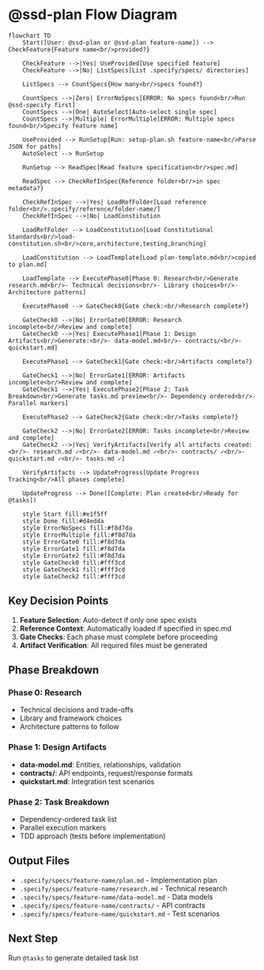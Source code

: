 # @ssd-plan Flow Diagram

```mermaid
flowchart TD
    Start([User: @ssd-plan or @ssd-plan feature-name]) --> CheckFeature{Feature name<br/>provided?}

    CheckFeature -->|Yes| UseProvided[Use specified feature]
    CheckFeature -->|No| ListSpecs[List .specify/specs/ directories]

    ListSpecs --> CountSpecs{How many<br/>specs found?}

    CountSpecs -->|Zero| ErrorNoSpecs[ERROR: No specs found<br/>Run @ssd-specify first]
    CountSpecs -->|One| AutoSelect[Auto-select single spec]
    CountSpecs -->|Multiple| ErrorMultiple[ERROR: Multiple specs found<br/>Specify feature name]

    UseProvided --> RunSetup[Run: setup-plan.sh feature-name<br/>Parse JSON for paths]
    AutoSelect --> RunSetup

    RunSetup --> ReadSpec[Read feature specification<br/>spec.md]

    ReadSpec --> CheckRefInSpec{Reference folder<br/>in spec metadata?}

    CheckRefInSpec -->|Yes| LoadRefFolder[Load reference folder<br/>.specify/reference/folder-name/]
    CheckRefInSpec -->|No| LoadConstitution

    LoadRefFolder --> LoadConstitution[Load Constitutional Standards<br/>load-constitution.sh<br/>core,architecture,testing,branching]

    LoadConstitution --> LoadTemplate[Load plan-template.md<br/>copied to plan.md]

    LoadTemplate --> ExecutePhase0[Phase 0: Research<br/>Generate research.md<br/>- Technical decisions<br/>- Library choices<br/>- Architecture patterns]

    ExecutePhase0 --> GateCheck0{Gate check:<br/>Research complete?}

    GateCheck0 -->|No| ErrorGate0[ERROR: Research incomplete<br/>Review and complete]
    GateCheck0 -->|Yes| ExecutePhase1[Phase 1: Design Artifacts<br/>Generate:<br/>- data-model.md<br/>- contracts/<br/>- quickstart.md]

    ExecutePhase1 --> GateCheck1{Gate check:<br/>Artifacts complete?}

    GateCheck1 -->|No| ErrorGate1[ERROR: Artifacts incomplete<br/>Review and complete]
    GateCheck1 -->|Yes| ExecutePhase2[Phase 2: Task Breakdown<br/>Generate tasks.md preview<br/>- Dependency ordered<br/>- Parallel markers]

    ExecutePhase2 --> GateCheck2{Gate check:<br/>Tasks complete?}

    GateCheck2 -->|No| ErrorGate2[ERROR: Tasks incomplete<br/>Review and complete]
    GateCheck2 -->|Yes| VerifyArtifacts[Verify all artifacts created:<br/>- research.md ✓<br/>- data-model.md ✓<br/>- contracts/ ✓<br/>- quickstart.md ✓<br/>- tasks.md ✓]

    VerifyArtifacts --> UpdateProgress[Update Progress Tracking<br/>All phases complete]

    UpdateProgress --> Done([Complete: Plan created<br/>Ready for @tasks])

    style Start fill:#e1f5ff
    style Done fill:#d4edda
    style ErrorNoSpecs fill:#f8d7da
    style ErrorMultiple fill:#f8d7da
    style ErrorGate0 fill:#f8d7da
    style ErrorGate1 fill:#f8d7da
    style ErrorGate2 fill:#f8d7da
    style GateCheck0 fill:#fff3cd
    style GateCheck1 fill:#fff3cd
    style GateCheck2 fill:#fff3cd
```

## Key Decision Points

1. **Feature Selection**: Auto-detect if only one spec exists
2. **Reference Context**: Automatically loaded if specified in spec.md
3. **Gate Checks**: Each phase must complete before proceeding
4. **Artifact Verification**: All required files must be generated

## Phase Breakdown

### Phase 0: Research

- Technical decisions and trade-offs
- Library and framework choices
- Architecture patterns to follow

### Phase 1: Design Artifacts

- **data-model.md**: Entities, relationships, validation
- **contracts/**: API endpoints, request/response formats
- **quickstart.md**: Integration test scenarios

### Phase 2: Task Breakdown

- Dependency-ordered task list
- Parallel execution markers
- TDD approach (tests before implementation)

## Output Files

- `.specify/specs/feature-name/plan.md` - Implementation plan
- `.specify/specs/feature-name/research.md` - Technical research
- `.specify/specs/feature-name/data-model.md` - Data models
- `.specify/specs/feature-name/contracts/` - API contracts
- `.specify/specs/feature-name/quickstart.md` - Test scenarios

## Next Step

Run `@tasks` to generate detailed task list
